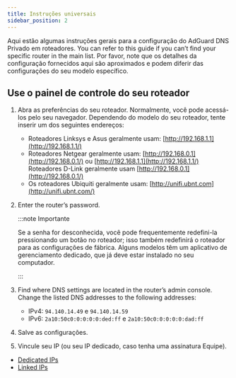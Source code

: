 ```yaml
---
title: Instruções universais
sidebar_position: 2
---
```


Aqui estão algumas instruções gerais para a configuração do AdGuard DNS Privado em roteadores. You can refer to this guide if you can’t find your specific router in the main list. Por favor, note que os detalhes da configuração fornecidos aqui são aproximados e podem diferir das configurações do seu modelo específico.

## Use o painel de controle do seu roteador

1. Abra as preferências do seu roteador. Normalmente, você pode acessá-los pelo seu navegador. Dependendo do modelo do seu roteador, tente inserir um dos seguintes endereços:
    - Roteadores Linksys e Asus geralmente usam: [http://192.168.1.1](http://192.168.1.1/)
    - Roteadores Netgear geralmente usam: [http://192.168.0.1](http://192.168.0.1/) ou [http://192.168.1.1](http://192.168.1.1/) Roteadores D-Link geralmente usam [http://192.168.0.1](http://192.168.0.1/)
    - Os roteadores Ubiquiti geralmente usam: [http://unifi.ubnt.com](http://unifi.ubnt.com/)

2. Enter the router’s password.

    :::note Importante

    Se a senha for desconhecida, você pode frequentemente redefini-la pressionando um botão no roteador; isso também redefinirá o roteador para as configurações de fábrica. Alguns modelos têm um aplicativo de gerenciamento dedicado, que já deve estar instalado no seu computador.

    :::

3. Find where DNS settings are located in the router’s admin console. Change the listed DNS addresses to the following addresses:
    - IPv4: `94.140.14.49` e `94.140.14.59`
    - IPv6: `2a10:50c0:0:0:0:0:ded:ff` e `2a10:50c0:0:0:0:0:dad:ff`

4. Salve as configurações.

5. Vincule seu IP (ou seu IP dedicado, caso tenha uma assinatura Equipe).

- [Dedicated IPs](/private-dns/connect-devices/other-options/dedicated-ip.md)
- [Linked IPs](/private-dns/connect-devices/other-options/linked-ip.md)
